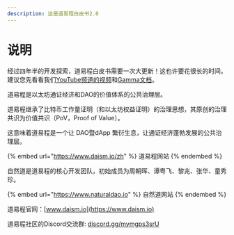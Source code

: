 ```yaml
---
description: 这是道易程白皮书2.0
---
```


# 说明

经过四年半的开发探索，道易程白皮书需要一次大更新！这也许要花很长的时间。建议您先看看我们[YouTube频道的视频](https://www.youtube.com/@daismcore8822)和[Gamma文档](https://gamma.app/public/1-ht43d86c5lhu0rn)。



道易程是以太坊通证经济和DAO的价值体系的公共治理层。

道易程继承了比特币工作量证明（和以太坊权益证明）的治理思想，其原创的治理共识为价值共识（PoV，Proof of Value）。

这意味着道易程是一个让 DAO暨dApp 繁衍生息，让通证经济蓬勃发展的公共治理层。

{% embed url="https://www.daism.io/zh" %}
道易程网站
{% endembed %}

自然道是道易程的核心开发团队，初始成员为周朝晖、谭粤飞、黎兆、张华、童秀珍。

{% embed url="https://www.naturaldao.io" %}
自然道网站
{% endembed %}

道易程官网：[www.daism.io](https://www.daism.io)

道易程社区的Discord交流群: [discord.gg/mymgps3srU](https://discord.gg/mymgps3srU)
